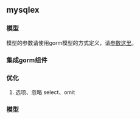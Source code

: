## mysqlex

### 模型

模型的参数请使用gorm模型的方式定义，请[参数这里](https://gorm.io/zh_CN/docs/models.html)。

### 集成gorm组件

### 优化

1. 选项、忽略 select、omit

### 模型


